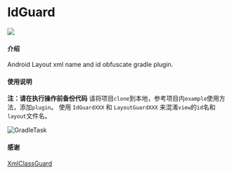 # IdGuard

[![](https://jitpack.io/v/ZTWave/IdGurad.svg)](https://jitpack.io/#ZTWave/IdGurad)

#### 介绍
Android Layout xml name and id obfuscate gradle plugin.

#### 使用说明

 **注：请在执行操作前备份代码** 
请将项目`clone`到本地，参考项目内`example`使用方法，添加`plugin`。
使用 `IdGuardXXX` 和 `LayoutGuardXXX` 来混淆`view`的`id`名和`layout`文件名。

![GradleTask](https://foruda.gitee.com/images/1688439704923784844/c9fdf530_1636113.png "屏幕截图")

#### 感谢

[XmlClassGuard](http://https://github.com/liujingxing/XmlClassGuard)
